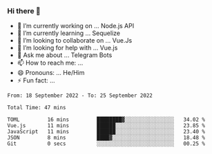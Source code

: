 ### Hi there 👋

- 🔭 I’m currently working on ... Node.js API
- 🌱 I’m currently learning ... Sequelize
- 👯 I’m looking to collaborate on ... Vue.Js
- 🤔 I’m looking for help with ... Vue.js
- 💬 Ask me about ... Telegram Bots 
- 📫 How to reach me: ... 
- 😄 Pronouns: ... He/Him
- ⚡ Fun fact: ... 


<!--START_SECTION:waka-->

```text
From: 18 September 2022 - To: 25 September 2022

Total Time: 47 mins

TOML         16 mins         ████████▓░░░░░░░░░░░░░░░░   34.02 %
Vue.js       11 mins         ██████░░░░░░░░░░░░░░░░░░░   23.85 %
JavaScript   11 mins         ██████░░░░░░░░░░░░░░░░░░░   23.40 %
JSON         8 mins          ████▓░░░░░░░░░░░░░░░░░░░░   18.48 %
Git          0 secs          ░░░░░░░░░░░░░░░░░░░░░░░░░   00.25 %
```

<!--END_SECTION:waka-->

<!--
**therealstein/therealstein** is a ✨ _special_ ✨ repository because its `README.md` (this file) appears on your GitHub profile.

Here are some ideas to get you started:

- 🔭 I’m currently working on ...
- 🌱 I’m currently learning ...
- 👯 I’m looking to collaborate on ...
- 🤔 I’m looking for help with ...
- 💬 Ask me about ...
- 📫 How to reach me: ...
- 😄 Pronouns: ...
- ⚡ Fun fact: ...
-->
